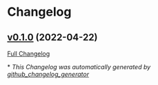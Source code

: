 # Changelog

## [v0.1.0](https://github.com/buluma/ansible-role-f5ansible/tree/v0.1.0) (2022-04-22)

[Full Changelog](https://github.com/buluma/ansible-role-f5ansible/compare/0a40360b34dfa6561495902c9d880ec9e2c31b36...v0.1.0)



\* *This Changelog was automatically generated by [github_changelog_generator](https://github.com/github-changelog-generator/github-changelog-generator)*
